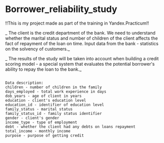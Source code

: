 # Borrower_reliability_study

!!This is my project made as part of the training in Yandex.Practicum!!

_ The client is the credit department of the bank. We need to understand whether the marital status and number of children of the client affects the fact of repayment of the loan on time. Input data from the bank - statistics on the solvency of customers._ 

_ The results of the study will be taken into account when building a credit scoring model - a special system that evaluates the potential borrower's ability to repay the loan to the bank._ 

```

Data description:
children - number of children in the family
days_employed - total work experience in days
dob_years - age of client in years
education - client's education level
education_id - identifier of education level
family_status - marital status
family_status_id - family status identifier
gender - client's gender
income_type - type of employment
debt - whether the client had any debts on loans repayment
total_income - monthly income
purpose - purpose of getting credit

```
